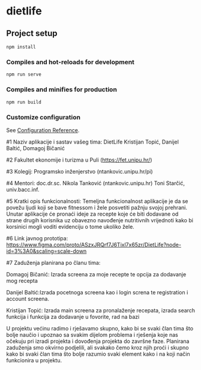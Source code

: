 # dietlife

## Project setup
```
npm install
```

### Compiles and hot-reloads for development
```
npm run serve
```

### Compiles and minifies for production
```
npm run build
```

### Customize configuration
See [Configuration Reference](https://cli.vuejs.org/config/).

#1 Naziv aplikacije i sastav vašeg tima:
DietLife
Kristijan Topić, Danijel Baltić, Domagoj Bičanić

#2 Fakultet ekonomije i turizma u Puli (https://fet.unipu.hr/)

#3 Kolegij:
Programsko inženjerstvo (ntankovic.unipu.hr/pi)

#4 Mentori:
doc.dr.sc. Nikola Tanković (ntankovic.unipu.hr)
Toni Starčić, univ.bacc.inf.

#5 Kratki opis funkcionalnosti:
Temeljna funkcionalnost aplikacije je da se povežu ljudi koji se bave fitnessom i žele posvetiti pažnju svojoj prehrani. Unutar aplikacije će pronaći ideje za recepte koje će biti dodavane od strane drugih korisnika uz obavezno navođenje nutritivnih vrijednoti kako bi korsinici mogli voditi evidenciju o tome ukoliko žele.

#6 Link javnog prototipa:
https://www.figma.com/proto/ASzxJRQrf7J6Tixl7x65zr/DietLife?node-id=3%3A0&scaling=scale-down

#7 Zaduženja planirana po članu tima:

Domagoj Bičanić: Izrada screena za moje recepte te opcija za dodavanje mog recepta

Danijel Baltić:Izrada pocetnoga screena kao i login screna te registration i account screena.

Kristijan Topić: Izrada main screena za pronalaženje recepata, izrada search funkcija i funkcija za dodavanje u fovorite, rad na bazi

U projektu većinu radimo i rješavamo skupno, kako bi se svaki član tima što bolje naučio i upoznao sa svakim dijelom problema i rješenja koje nas očekuju pri izradi projekta i dovođenja projekta do završne faze. Planirana zaduženja smo okvirno podjelili, ali svakako čemo kroz njih proći i skupno kako bi svaki član tima što bolje razumio svaki element kako i na koji način funkcionira u projektu.
